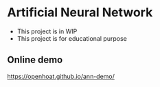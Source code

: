 # Artificial Neural Network

- This project is in WIP
- This project is for educational purpose

## Online demo

https://openhoat.github.io/ann-demo/
